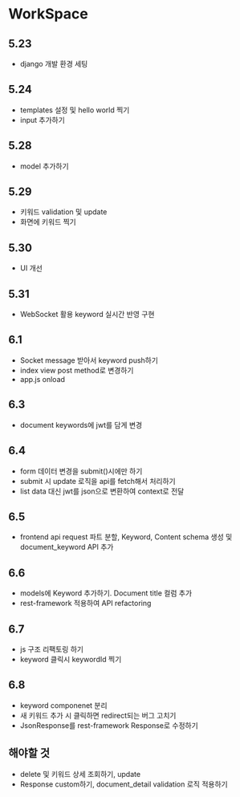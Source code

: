 # WorkSpace

## 5.23

+ django 개발 환경 세팅

## 5.24

+ templates 설정 및 hello world 찍기
+ input 추가하기

## 5.28

+ model 추가하기

## 5.29

+ 키워드 validation 및 update
+ 화면에 키워드 찍기

## 5.30

+ UI 개선

## 5.31

+ WebSocket 활용 keyword 실시간 반영 구현

## 6.1

+ Socket message 받아서 keyword push하기
+ index view post method로 변경하기
+ app.js onload

## 6.3

+ document keywords에 jwt를 담게 변경

## 6.4

+ form 데이터 변경을 submit()시에만 하기
+ submit 시 update 로직을 api를 fetch해서 처리하기
+ list data 대신 jwt를 json으로 변환하여 context로 전달

## 6.5

+ frontend api request 파트 분할, Keyword, Content schema 생성 및 document_keyword API 추가

## 6.6

+ models에 Keyword 추가하기. Document title 컬럼 추가
+ rest-framework 적용하여 API refactoring

## 6.7

+ js 구조 리팩토링 하기
+ keyword 클릭시 keywordId 찍기

## 6.8

+ keyword componenet 분리
+ 새 키워드 추가 시 클릭하면 redirect되는 버그 고치기
+ JsonResponse를 rest-framework Response로 수정하기

## 해야할 것

+ delete 및 키워드 상세 조회하기, update
+ Response custom하기, document_detail validation 로직 적용하기
